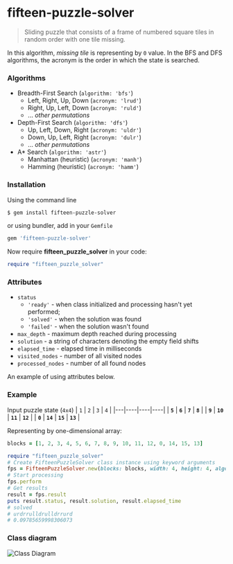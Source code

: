 # fifteen-puzzle-solver
> Sliding puzzle that consists of a frame of numbered square tiles in random order with one tile missing.

In this algorithm, *missing tile* is representing by `0` value. In the BFS and DFS algorithms, the acronym is the order in which the state is searched.
### Algorithms
*  Breadth-First Search (`algorithm: 'bfs'`)
    * Left, Right, Up, Down (`acronym: 'lrud'`)
    * Right, Up, Left, Down (`acronym: 'ruld'`)
    * ... *other permutations*
*  Depth-First Search (`algorithm: 'dfs'`)
    * Up, Left, Down, Right (`acronym: 'uldr'`)
    * Down, Up, Left, Right (`acronym: 'dulr'`)
    * ... *other permutations*
*  A* Search (`algorithm: 'astr'`)
    * Manhattan (heuristic) (`acronym: 'manh'`)
    * Hamming (heuristic) (`acronym: 'hamm'`)
### Installation
Using the command line
```bash
$ gem install fifteen-puzzle-solver
```
or using bundler, add in your `Gemfile`
```ruby
gem 'fifteen-puzzle-solver'
```
Now require **fifteen_puzzle_solver** in your code:
```ruby
require "fifteen_puzzle_solver"
```
### Attributes
* `status`
    * `'ready'` - when class initialized and processing hasn't yet performed;
    * `'solved'` - when the solution was found
    * `'failed'` - when the solution wasn't found
* `max_depth` - maximum depth reached during processing
* `solution` - a string of characters denoting the empty field shifts
* `elapsed_time` - elapsed time in milliseconds
* `visited_nodes` - number of all visited nodes
* `processed_nodes` - number of all found nodes

An example of using attributes below.

### Example
Input puzzle state (`4x4`)
| `1`  |  `2`  | `3` |  `4`  |
|---|----|----|----|
| **`5`** | **`6`**  | **`7`**  | **`8`**  |
| **`9`** | **`10`** | **`11`** | **`12`** |
| **`0`** | **`14`** | **`15`** | **`13`** |

Representing by one-dimensional array:
```ruby
blocks = [1, 2, 3, 4, 5, 6, 7, 8, 9, 10, 11, 12, 0, 14, 15, 13]
```

```ruby
require "fifteen_puzzle_solver"
# Create FifteenPuzzleSolver class instance using keyword arguments
fps = FifteenPuzzleSolver.new(blocks: blocks, width: 4, height: 4, algorithm: "astr", acronym: "manh")
# Start processing
fps.perform
# Get results
result = fps.result
puts result.status, result.solution, result.elapsed_time
# solved
# urdrrulldrulldrrurd
# 0.09785659998306073
```

### Class diagram
![Class Diagram](https://i.imgur.com/Ekidil3.png)
